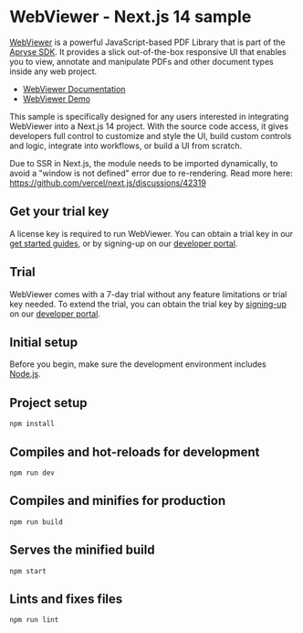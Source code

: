 # WebViewer - Next.js 14 sample

[WebViewer](https://docs.apryse.com/web/guides/get-started) is a powerful JavaScript-based PDF Library that is part of the [Apryse SDK](https://apryse.com/). It provides a slick out-of-the-box responsive UI that enables you to view, annotate and manipulate PDFs and other document types inside any web project.

- [WebViewer Documentation](https://docs.apryse.com/web/guides/get-started)
- [WebViewer Demo](https://showcase.apryse.com/)

This sample is specifically designed for any users interested in integrating WebViewer into a Next.js 14 project. With the source code access, it gives developers full control to customize and style the UI, build custom controls and logic, integrate into workflows, or build a UI from scratch.

Due to SSR in Next.js, the module needs to be imported dynamically, to avoid a "window is not defined" error due to re-rendering.
Read more here: https://github.com/vercel/next.js/discussions/42319

## Get your trial key

A license key is required to run WebViewer. You can obtain a trial key in our [get started guides](https://docs.apryse.com/web/guides/get-started), or by signing-up on our [developer portal](https://dev.apryse.com/).

## Trial

WebViewer comes with a 7-day trial without any feature limitations or trial key needed. To extend the trial, you can obtain the trial key by [signing-up](https://dev.apryse.com/) on our [developer portal](https://dev.apryse.com/).

## Initial setup

Before you begin, make sure the development environment includes [Node.js](https://nodejs.org/en/).

## Project setup
```
npm install
```

## Compiles and hot-reloads for development
```
npm run dev
```

## Compiles and minifies for production
```
npm run build
```

## Serves the minified build
```
npm start
```

## Lints and fixes files
```
npm run lint
```